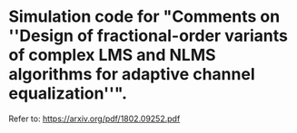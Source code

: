 # Simulation code for "Comments on ''Design of fractional-order variants of complex LMS and NLMS algorithms for adaptive channel equalization''".  

Refer to: https://arxiv.org/pdf/1802.09252.pdf

